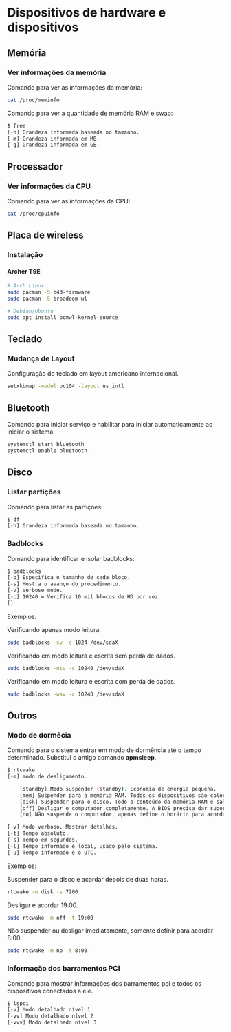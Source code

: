 # Dispositivos de hardware e dispositivos

## Memória

### Ver informações da memória

Comando para ver as informações da memória:

```bash
cat /proc/meminfo
```

Comando para ver a quantidade de memória RAM e swap:

```bash
$ free
[-h] Grandeza informada baseada no tamanho.
[-m] Grandeza informada em MB.
[-g] Grandeza informada em GB.
```

## Processador

### Ver informações da CPU

Comando para ver as informações da CPU:

```bash
cat /proc/cpuinfo
```

## Placa de wireless

### Instalação

#### Archer T9E

```bash
# Arch Linux
sudo pacman -S b43-firmware
sudo pacman -S broadcom-wl

# Debian/Ubuntu
sudo apt install bcmwl-kernel-source
```

## Teclado

### Mudança de Layout

Configuração do teclado em layout americano internacional.

```bash
setxkbmap -model pc104 -layout us_intl
```

## Bluetooth

Comando para iniciar serviço e habilitar para iniciar automaticamente ao iniciar o sistema.

```bash
systemctl start bluetooth
systemctl enable bluetooth
```

## Disco

### Listar partições

Comando para listar as partições:

```bash
$ df
[-h] Grandeza informada baseada no tamanho.
```

### Badblocks

Comando para identificar e isolar badblocks:

```bash
$ badblocks
[-b] Especifica o tamanho de cada bloco.
[-s] Mostra o avanço do procedimento.
[-v] Verbose mode.
[-c] 10240 = Verifica 10 mil blocos de HD por vez.
[]
```

Exemplos:

Verificando apenas modo leitura.

```bash
sudo badblocks -sv -c 1024 /dev/sdaX
```

Verificando em modo leitura e escrita sem perda de dados.

```bash
sudo badblocks -nsv -c 10240 /dev/sdaX
```

Verificando em modo leitura e escrita com perda de dados.

```bash
sudo badblocks -wsv -c 10240 /dev/sdaX
```

## Outros

### Modo de dormêcia

Comando para o sistema entrar em modo de dormência até o tempo determinado. Substitui o antigo comando **apmsleep**.

```bash
$ rtcwake
[-m] modo de desligamento.

    [standby] Modo suspender (standby). Economia de energia pequena.
    [mem] Suspender para a memória RAM. Todos os dispositivos são colocados em estado de baixo consumo, exceto a memória RAM, pois deve ficar ligada para evitar que as informações se percam. Economia de energia moderada.
    [disk] Suspender para o disco. Todo o conteúdo da memória RAM é salvo no disco, após isso o computador é desligado. Economia de energia alta.
    [off] Desligar o computador completamente. A BIOS precisa dar suporte.
    [no] Não suspende o computador, apenas define o horário para acordar.

[-v] Modo verboso. Mostrar detalhes.
[-t] Tempo absoluto.
[-s] Tempo em segundos.
[-l] Tempo informado é local, usado pelo sistema.
[-u] Tempo informado é o UTC.
```

Exemplos:

Suspender para o disco e acordar depois de duas horas.

```bash
rtcwake -m disk -s 7200
```

Desligar e acordar 19:00.

```bash
sudo rtcwake -m off -t 19:00
```

Não suspender ou desligar imediatamente, somente definir para acordar 8:00.

```bash
sudo rtcwake -m no -t 8:00
```

### Informação dos barramentos PCI

Comando para mostrar informações dos barramentos pci e todos os dispositivos conectados a ele.

```bash
$ lspci
[-v] Modo detalhado nível 1
[-vv] Modo detalhado nível 2
[-vvv] Modo detalhado nível 3
```
